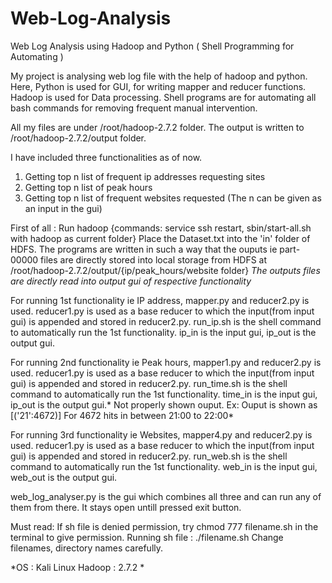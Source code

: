 # Web-Log-Analysis
Web Log Analysis using Hadoop and Python ( Shell Programming for Automating )

My project is analysing web log file with the help of hadoop and python.
Here, Python is used for GUI, for writing mapper and reducer functions.
Hadoop is used for Data processing. Shell programs are for automating all bash commands for removing frequent manual intervention.

All my files are under /root/hadoop-2.7.2 folder. The output is written to /root/hadoop-2.7.2/output folder.

I have included three functionalities as of now. 
1) Getting top n list of frequent ip addresses requesting sites
2) Getting top n list of peak hours
3) Getting top n list of frequent websites requested
(The n can be given as an input in the gui)

First of all : Run hadoop {commands: service ssh restart, sbin/start-all.sh with hadoop as current folder}
Place the Dataset.txt into the 'in' folder of HDFS. The programs are written in such a way that the ouputs ie part-00000 files are directly stored into local storage from HDFS at /root/hadoop-2.7.2/output/{ip/peak_hours/website folder}
*The outputs files are directly read into output gui of respective functionality*

For running 1st functionality ie IP address, mapper.py and reducer2.py is used. reducer1.py is used as a base reducer to which the input(from input gui) is appended and stored in reducer2.py. run_ip.sh is the shell command to automatically run the 1st functionality. ip_in is the input gui, ip_out is the output gui. 

For running 2nd functionality ie Peak hours, mapper1.py and reducer2.py is used. reducer1.py is used as a base reducer to which the input(from input gui) is appended and stored in reducer2.py. run_time.sh is the shell command to automatically run the 1st functionality. time_in is the input gui, ip_out is the output gui.* Not properly shown ouput. Ex: Ouput is shown as [('21':4672)] For 4672 hits in between 21:00 to 22:00*

For running 3rd functionality ie Websites, mapper4.py and reducer2.py is used. reducer1.py is used as a base reducer to which the input(from input gui) is appended and stored in reducer2.py. run_web.sh is the shell command to automatically run the 1st functionality. web_in is the input gui, web_out is the output gui. 

web_log_analyser.py is the gui which combines all three and can run any of them from there. It stays open untill pressed exit button.

Must read:
If sh file is denied permission, try chmod 777 filename.sh in the terminal to give permission.
Running sh file : ./filename.sh
Change filenames, directory names carefully.

*OS : Kali Linux
Hadoop : 2.7.2
*
